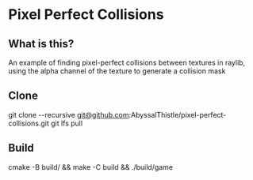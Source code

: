 # Pixel Perfect Collisions

## What is this?
An example of finding pixel-perfect collisions between textures in raylib, using the alpha channel of the texture to generate a collision mask

## Clone
git clone --recursive git@github.com:AbyssalThistle/pixel-perfect-collisions.git
git lfs pull

## Build
cmake -B build/ && make -C build && ./build/game
